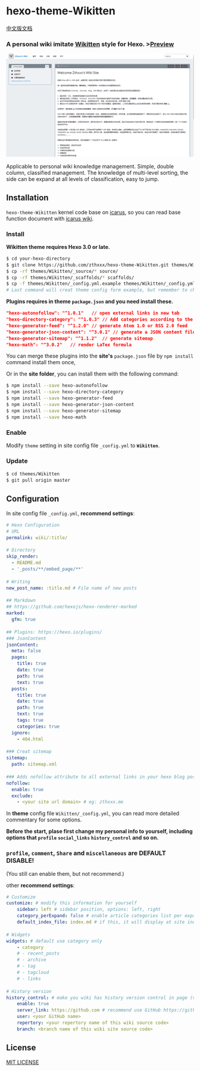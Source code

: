 # hexo-theme-Wikitten

[中文版文档](./README_zh-CN.md)

### A personal wiki imitate [Wikitten](https://wikitten.vizuina.com/) style for Hexo. >[Preview](http://wiki.zthxxx.me/)

![Site Preview](./source/images/SitePreview.png)

Applicable to personal wiki knowledge management. Simple, double column, classified management. The knowledge of multi-level sorting, the side can be expand at all levels of classification, easy to jump.

## Installation

`hexo-theme-Wikitten` kernel code base on [icarus](https://github.com/ppoffice/hexo-theme-icarus), so you can read base function document with [icarus wiki](https://github.com/ppoffice/hexo-theme-icarus/wiki).

### Install

**Wikitten theme requires Hexo 3.0 or late.**

```bash
$ cd your-hexo-directory
$ git clone https://github.com/zthxxx/hexo-theme-Wikitten.git themes/Wikitten
$ cp -rf themes/Wikitten/_source/* source/
$ cp -rf themes/Wikitten/_scaffolds/* scaffolds/
$ cp -f themes/Wikitten/_config.yml.example themes/Wikitten/_config.yml
# Last command will creat theme config form example, but remember to change personal info.
```

**Plugins requires in theme `package.json` and you need install these.**

```json
"hexo-autonofollow": "^1.0.1"	// open external links in new tab
"hexo-directory-category": "^1.0.3" // Add categories according to the article file directory
"hexo-generator-feed": "^1.2.0"	// generate Atom 1.0 or RSS 2.0 feed
"hexo-generator-json-content": "^3.0.1"	// generate a JSON content file for site search
"hexo-generator-sitemap": "^1.1.2"	// generate sitemap
"hexo-math": "^3.0.2"	// render LaTex formula
```

You can merge these plugins into the **site's** `package.json` file by `npm install ` command install them once,

Or in the **site folder**, you can install them with the following command:

```bash
$ npm install --save hexo-autonofollow
$ npm install --save hexo-directory-category
$ npm install --save hexo-generator-feed
$ npm install --save hexo-generator-json-content
$ npm install --save hexo-generator-sitemap
$ npm install --save hexo-math
```

### Enable

Modify `theme` setting in site config file `_config.yml` to **`Wikitten`**.

### Update

```bash
$ cd themes/Wikitten
$ git pull origin master
```



## Configuration

In site config file `_config.yml`, **recommend settings**:

```yaml
# Hexo Configuration
# URL
permalink: wiki/:title/

# Directory
skip_render:
  - README.md
  - '_posts/**/embed_page/**'

# Writing
new_post_name: :title.md # File name of new posts

## Markdown
## https://github.com/hexojs/hexo-renderer-marked
marked:
  gfm: true
  
## Plugins: https://hexo.io/plugins/
### JsonContent
jsonContent:
  meta: false
  pages:
    title: true
    date: true
    path: true
    text: true
  posts:
    title: true
    date: true
    path: true
    text: true
    tags: true
    categories: true
  ignore:
    - 404.html
    
### Creat sitemap
sitemap:
  path: sitemap.xml

### Adds nofollow attribute to all external links in your hexo blog posts automatically.
nofollow:
  enable: true
  exclude:
    - <your site url domain> # eg: zthxxx.me
```

In **theme** config file `Wikitten/_config.yml`, you can read more detailed commentary for some options.

**Before the start, plase first change my personal info to yourself, including options that `profile` `social_links` `history_control` and so on.**

### `profile`, `comment`, `Share` and `miscellaneous` are **DEFAULT DISABLE**! 

(You still can enable them, but not recommend.)

other **recommend settings**:

```yaml
# Customize
customize: # modify this information for yourself
    sidebar: left # sidebar position, options: left, right
    category_perExpand: false # enable article categories list per expanding
    default_index_file: index.md # if this, it will display at site index instead of default index page
    
# Widgets
widgets: # default use category only
    - category
    # - recent_posts
    # - archive
    # - tag
    # - tagcloud
    # - links
    
# History version 
history_control: # make you wiki has history version control in page (view source code, edit online, compare historical changes)
    enable: true
    server_link: https://github.com # recommend use GitHub https://github.com
    user: <your GitHub name>
    repertory: <your repertory name of this wiki source code>
    branch: <branch name of this wiki site source code>
```



## License

[MIT LICENSE](./LICENSE)



